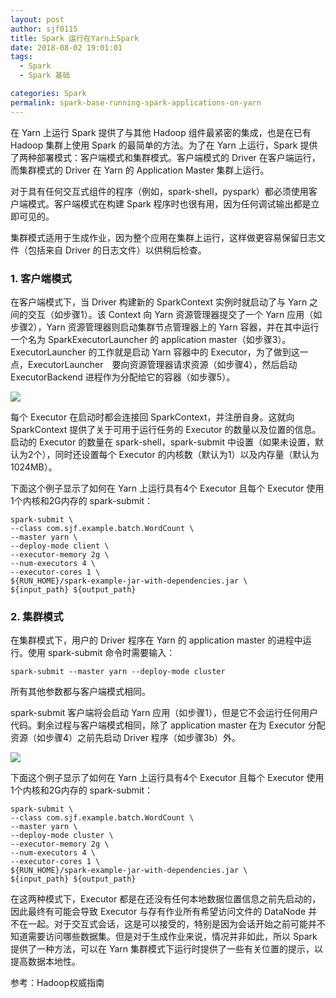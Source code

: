 ```yaml
---
layout: post
author: sjf0115
title: Spark 运行在Yarn上Spark
date: 2018-08-02 19:01:01
tags:
  - Spark
  - Spark 基础

categories: Spark
permalink: spark-base-running-spark-applications-on-yarn
---
```


在 Yarn 上运行 Spark 提供了与其他 Hadoop 组件最紧密的集成，也是在已有 Hadoop 集群上使用 Spark 的最简单的方法。为了在 Yarn 上运行，Spark 提供了两种部署模式：客户端模式和集群模式。客户端模式的 Driver 在客户端运行，而集群模式的 Driver 在 Yarn 的 Application Master 集群上运行。

对于具有任何交互式组件的程序（例如，spark-shell，pyspark）都必须使用客户端模式。客户端模式在构建 Spark 程序时也很有用，因为任何调试输出都是立即可见的。

集群模式适用于生成作业，因为整个应用在集群上运行，这样做更容易保留日志文件（包括来自 Driver 的日志文件）以供稍后检查。

### 1. 客户端模式

在客户端模式下，当 Driver 构建新的 SparkContext 实例时就启动了与 Yarn 之间的交互（如步骤1）。该 Context 向 Yarn 资源管理器提交了一个 Yarn 应用（如步骤2），Yarn 资源管理器则启动集群节点管理器上的 Yarn 容器，并在其中运行一个名为 SparkExecutorLauncher 的 application master（如步骤3）。ExecutorLauncher 的工作就是启动 Yarn 容器中的 Executor，为了做到这一点，ExecutorLauncher　要向资源管理器请求资源（如步骤4），然后启动 ExecutorBackend 进程作为分配给它的容器（如步骤5）。

![](https://github.com/sjf0115/PubLearnNotes/blob/master/image/Hadoop/spark-base-running-spark-applications-on-yarn-1.png?raw=true)

每个 Executor 在启动时都会连接回 SparkContext，并注册自身。这就向 SparkContext 提供了关于可用于运行任务的 Executor 的数量以及位置的信息。启动的 Executor 的数量在 spark-shell，spark-submit 中设置（如果未设置，默认为2个），同时还设置每个 Executor 的内核数（默认为1）以及内存量（默认为1024MB）。

下面这个例子显示了如何在 Yarn 上运行具有4个 Executor 且每个 Executor 使用1个内核和2G内存的 spark-submit：
```
spark-submit \
--class com.sjf.example.batch.WordCount \
--master yarn \
--deploy-mode client \
--executor-memory 2g \
--num-executors 4 \
--executor-cores 1 \
${RUN_HOME}/spark-example-jar-with-dependencies.jar \
${input_path} ${output_path}
```

### 2. 集群模式

在集群模式下，用户的 Driver 程序在 Yarn 的 application master 的进程中运行。使用 spark-submit 命令时需要输入：
```
spark-submit --master yarn --deploy-mode cluster
```
所有其他参数都与客户端模式相同。

spark-submit 客户端将会启动 Yarn 应用（如步骤1），但是它不会运行任何用户代码。剩余过程与客户端模式相同，除了 application master 在为 Executor 分配资源（如步骤4）之前先启动 Driver 程序（如步骤3b）外。

![](https://github.com/sjf0115/PubLearnNotes/blob/master/image/Hadoop/spark-base-running-spark-applications-on-yarn-2.png?raw=true)

下面这个例子显示了如何在 Yarn 上运行具有4个 Executor 且每个 Executor 使用1个内核和2G内存的 spark-submit：
```
spark-submit \
--class com.sjf.example.batch.WordCount \
--master yarn \
--deploy-mode cluster \
--executor-memory 2g \
--num-executors 4 \
--executor-cores 1 \
${RUN_HOME}/spark-example-jar-with-dependencies.jar \
${input_path} ${output_path}
```

在这两种模式下，Executor 都是在还没有任何本地数据位置信息之前先启动的，因此最终有可能会导致 Executor 与存有作业所有希望访问文件的 DataNode 并不在一起。对于交互式会话，这是可以接受的，特别是因为会话开始之前可能并不知道需要访问哪些数据集。但是对于生成作业来说，情况并非如此，所以 Spark 提供了一种方法，可以在 Yarn 集群模式下运行时提供了一些有关位置的提示，以提高数据本地性。

参考：Hadoop权威指南
